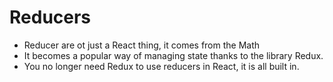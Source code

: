 # Reducers

- Reducer are ot just a React thing, it comes from the Math
- It becomes a popular way of managing state thanks to the library Redux.
- You no longer need Redux to use reducers in React, it is all built in.
